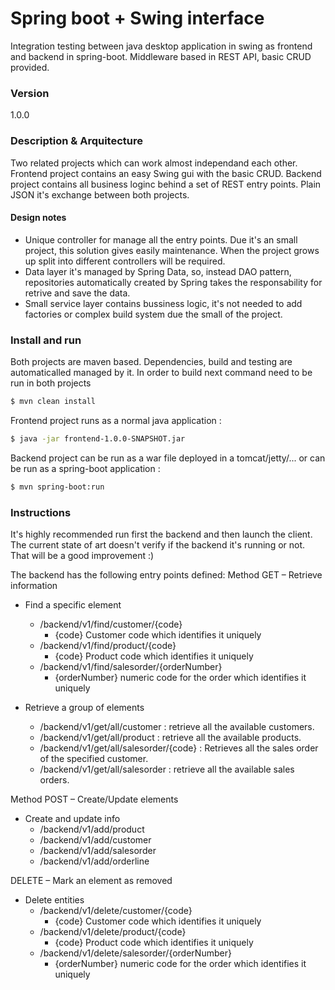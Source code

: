 # Spring boot + Swing interface
Integration testing between java desktop application in swing as frontend and backend in spring-boot. 
Middleware based in REST API, basic CRUD provided.

### Version
1.0.0

### Description & Arquitecture
Two related projects which can work almost independand each other. 
Frontend project contains an easy Swing gui with the basic CRUD.
Backend project contains all business loginc behind a set of REST entry points.
Plain JSON it's exchange between both projects.

#### Design notes
- Unique controller for manage all the entry points. Due it's an small project, this solution gives easily maintenance. When the project grows up split into different controllers will be required.
- Data layer it's managed by Spring Data, so, instead DAO pattern, repositories automatically created by Spring takes the responsability for retrive and save the data.
- Small service layer contains bussiness logic, it's not needed to add factories or complex build system due the small of the project.

### Install and run
Both projects are maven based. Dependencies, build and testing are automaticalled managed by it.
In order to build next command need to be run in both projects
```sh
$ mvn clean install
```
Frontend project runs as a normal java application :
```sh
$ java -jar frontend-1.0.0-SNAPSHOT.jar
```
Backend project can be run as a war file deployed in a tomcat/jetty/... or can be run as a spring-boot application :
```sh
$ mvn spring-boot:run
```
### Instructions
It's highly recommended run first the backend and then launch the client. The current state of art doesn't verify if the backend it's running or not. That will be a good improvement :)

The backend has the following entry points defined:
Method GET – Retrieve information
- Find a specific element
  - /backend/v1/find/customer/{code}
  	- {code} Customer code which identifies it uniquely
  - /backend/v1/find/product/{code}
    - {code} Product code which identifies it uniquely
  - /backend/v1/find/salesorder/{orderNumber}
    - {orderNumber} numeric code for the order which identifies it uniquely

- Retrieve a group of elements
  - /backend/v1/get/all/customer : retrieve all the available customers.
  - /backend/v1/get/all/product : retrieve all the available products.
  - /backend/v1/get/all/salesorder/{code} : Retrieves all the sales order of the specified customer.
  - /backend/v1/get/all/salesorder : retrieve all the available sales orders.

Method POST – Create/Update elements
- Create and update info
  - /backend/v1/add/product
  - /backend/v1/add/customer
  - /backend/v1/add/salesorder
  - /backend/v1/add/orderline

DELETE – Mark an element as removed
- Delete entities
  - /backend/v1/delete/customer/{code}
    - {code} Customer code which identifies it uniquely
  - /backend/v1/delete/product/{code}
    - {code} Product code which identifies it uniquely
  - /backend/v1/delete/salesorder/{orderNumber}
    - {orderNumber} numeric code for the order which identifies it uniquely